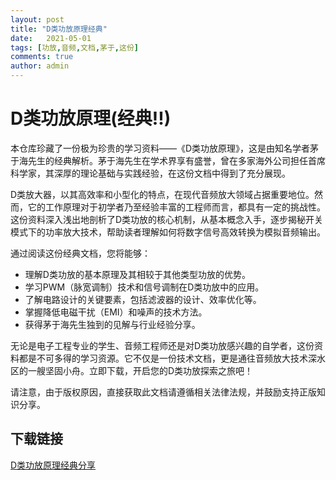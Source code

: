 ```yaml
---
layout: post
title: "D类功放原理经典"
date:   2021-05-01
tags: [功放,音频,文档,茅于,这份]
comments: true
author: admin
---
```

# D类功放原理(经典!!)
本仓库珍藏了一份极为珍贵的学习资料——《D类功放原理》，这是由知名学者茅于海先生的经典解析。茅于海先生在学术界享有盛誉，曾在多家海外公司担任首席科学家，其深厚的理论基础与实践经验，在这份文档中得到了充分展现。

D类放大器，以其高效率和小型化的特点，在现代音频放大领域占据重要地位。然而，它的工作原理对于初学者乃至经验丰富的工程师而言，都具有一定的挑战性。这份资料深入浅出地剖析了D类功放的核心机制，从基本概念入手，逐步揭秘开关模式下的功率放大技术，帮助读者理解如何将数字信号高效转换为模拟音频输出。

通过阅读这份经典文档，您将能够：
- 理解D类功放的基本原理及其相较于其他类型功放的优势。
- 学习PWM（脉宽调制）技术和信号调制在D类功放中的应用。
- 了解电路设计的关键要素，包括滤波器的设计、效率优化等。
- 掌握降低电磁干扰（EMI）和噪声的技术方法。
- 获得茅于海先生独到的见解与行业经验分享。

无论是电子工程专业的学生、音频工程师还是对D类功放感兴趣的自学者，这份资料都是不可多得的学习资源。它不仅是一份技术文档，更是通往音频放大技术深水区的一艘坚固小舟。立即下载，开启您的D类功放探索之旅吧！

请注意，由于版权原因，直接获取此文档请遵循相关法律法规，并鼓励支持正版知识分享。

## 下载链接

[D类功放原理经典分享](https://pan.quark.cn/s/95e17fc0d9bf)